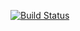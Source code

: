 [![Build Status](https://ci.consulo.io/job/consulo-terminal/badge/icon)](https://ci.consulo.io/job/consulo-terminal/)
